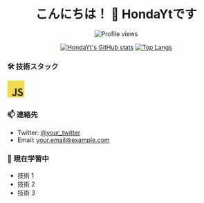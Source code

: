 <h1 align="center">こんにちは！ 👋 HondaYtです</h1>

<p align="center">
  <img src="https://komarev.com/ghpvc/?username=HondaYt&color=brightgreen" alt="Profile views"/>
</p>

<div align="center">
  
[![HondaYt's GitHub stats](https://github-readme-stats.vercel.app/api?username=HondaYt&theme=tokyonight&show_icons=true)](https://github.com/HondaYt/github-readme-stats)
[![Top Langs](https://github-readme-stats.vercel.app/api/top-langs/?username=HondaYt&theme=tokyonight&show_icons=true&layout=compact)](https://github.com/HondaYt/github-readme-stats)

</div>

### 🛠️ 技術スタック

<p align="left">
  <img src="https://raw.githubusercontent.com/devicons/devicon/master/icons/javascript/javascript-original.svg" alt="javascript" width="40" height="40"/>
  <!-- 使用している技術のアイコンを追加 -->
</p>

### 📫 連絡先

-   Twitter: [@your_twitter]()
-   Email: your.email@example.com

### 🌱 現在学習中

-   技術 1
-   技術 2
-   技術 3

<!--
**HondaYt/HondaYt** is a ✨ _special_ ✨ repository
-->

